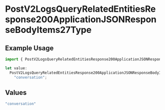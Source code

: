 # PostV2LogsQueryRelatedEntitiesResponse200ApplicationJSONResponseBodyItems27Type

## Example Usage

```typescript
import { PostV2LogsQueryRelatedEntitiesResponse200ApplicationJSONResponseBodyItems27Type } from "orq-poc-typescript-multi-env-version/models/operations";

let value:
  PostV2LogsQueryRelatedEntitiesResponse200ApplicationJSONResponseBodyItems27Type =
    "conversation";
```

## Values

```typescript
"conversation"
```